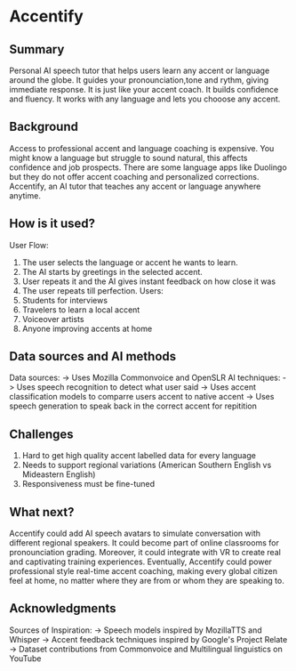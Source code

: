 # Accentify


## Summary
Personal AI speech tutor that helps users learn any accent or language around the globe. It guides your pronounciation,tone and rythm, giving immediate response. It is just like your accent coach. It builds confidence and fluency. It works with any language and lets you chooose any accent.


## Background
Access to professional accent and language coaching is expensive. You might know a language but struggle to sound natural, this affects confidence and job prospects. There are some language apps like Duolingo but they do not offer accent coaching and personalized corrections. Accentify, an AI tutor that teaches any accent or language anywhere anytime.


## How is it used?
User Flow:
 1. The user selects the language or accent he wants to learn.
 2. The AI starts by greetings in the selected accent.
 3. User repeats it and the AI gives instant feedback on how close it was 
 4. The user repeats till perfection.
Users:
 1. Students for interviews
 2. Travelers to learn a local accent
 3. Voiceover artists
 4. Anyone improving accents at home


## Data sources and AI methods
Data sources:
-> Uses Mozilla Commonvoice and OpenSLR
AI techniques:
-> Uses speech recognition to detect what user said 
-> Uses accent classification models to comparre users accent to native accent
-> Uses speech generation to speak back in the correct accent for repitition


## Challenges
 1. Hard to get high quality accent labelled data for every language
 2. Needs to support regional variations (American Southern English vs Mideastern English)
 3. Responsiveness must be fine-tuned


## What next?
Accentify could add AI speech avatars to simulate conversation with different regional speakers. It could become part of online classrooms for pronounciation grading. Moreover, it could integrate with VR to create real and captivating training experiences. Eventually, Accentify could power professional style real-time accent coaching, making every global citizen feel at home, no matter where they are from or whom they are speaking to. 


## Acknowledgments
Sources of Inspiration:
-> Speech models inspired by MozillaTTS and Whisper
-> Accent feedback techniques inspired by Google's Project Relate
-> Dataset contributions from Commonvoice and Multilingual linguistics on YouTube 
 

